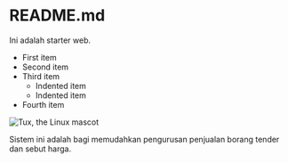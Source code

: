 # README.md

Ini adalah starter web.

- First item
- Second item
- Third item
    - Indented item
    - Indented item
- Fourth item

![Tux, the Linux mascot](/assets/images/tux.png)


Sistem ini adalah bagi memudahkan pengurusan penjualan borang tender dan sebut harga.